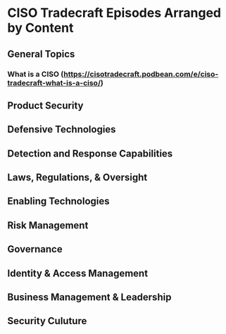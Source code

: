 # CISO Tradecraft Episodes Arranged by Content

## General Topics
### What is a CISO (https://cisotradecraft.podbean.com/e/ciso-tradecraft-what-is-a-ciso/)

## Product Security
## Defensive Technologies
## Detection and Response Capabilities
## Laws, Regulations, & Oversight
## Enabling Technologies
## Risk Management
## Governance
## Identity & Access Management
## Business Management & Leadership
## Security Culuture

